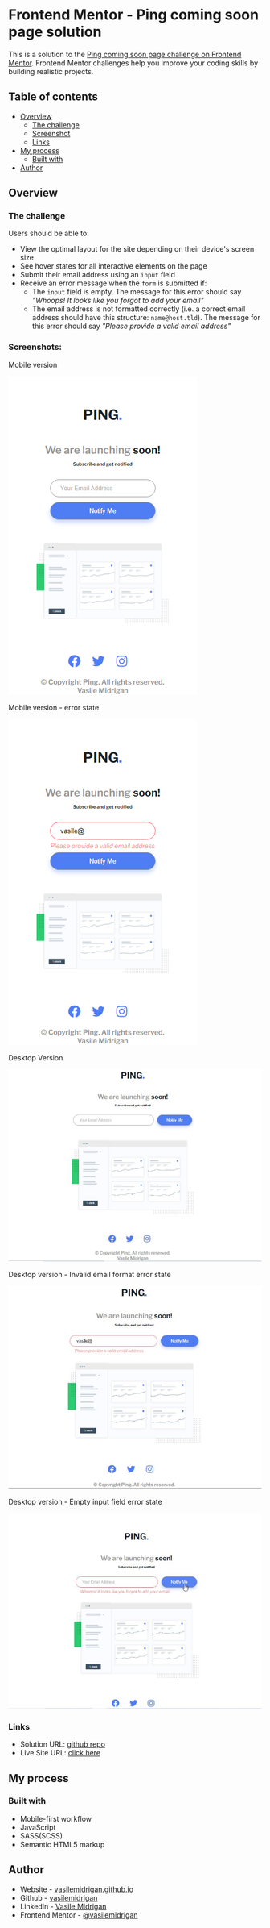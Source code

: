 # Frontend Mentor - Ping coming soon page solution

This is a solution to the [Ping coming soon page challenge on Frontend Mentor](https://www.frontendmentor.io/challenges/ping-single-column-coming-soon-page-5cadd051fec04111f7b848da). Frontend Mentor challenges help you improve your coding skills by building realistic projects.

## Table of contents

- [Overview](#overview)
  - [The challenge](#the-challenge)
  - [Screenshot](#screenshot)
  - [Links](#links)
- [My process](#my-process)
  - [Built with](#built-with)
- [Author](#author)

## Overview

### The challenge

Users should be able to:

- View the optimal layout for the site depending on their device's screen size
- See hover states for all interactive elements on the page
- Submit their email address using an `input` field
- Receive an error message when the `form` is submitted if:
  - The `input` field is empty. The message for this error should say _"Whoops! It looks like you forgot to add your email"_
  - The email address is not formatted correctly (i.e. a correct email address should have this structure: `name@host.tld`). The message for this error should say _"Please provide a valid email address"_

### Screenshots:

Mobile version

![Image](dist/images/screenshots/mob_version.png)

Mobile version - error state

![Image](dist/images/screenshots/mob__version_error__states.png)

Desktop Version

![Image](dist/images/screenshots/desktop_version.jpg)

Desktop version - Invalid email format error state

![Image](dist/images/screenshots/desktop_version__error_state.jpg)

Desktop version - Empty input field error state

![Image](dist/images/screenshots/desktop_version_error_state_2.jpg)

### Links

- Solution URL: [github repo](https://github.com/vasilemidrigan/subscribe-page-layout)
- Live Site URL: [click here](https://vasilemidrigan.github.io/subscribe-page-layout/)

## My process

### Built with

- Mobile-first workflow
- JavaScript
- SASS(SCSS)
- Semantic HTML5 markup

## Author

- Website - [vasilemidrigan.github.io](https://vasilemidrigan.github.io/)
- Github - [vasilemidrigan](https://github.com/vasilemidrigan)
- LinkedIn - [Vasile Midrigan](https://www.linkedin.com/in/vasile-midrigan/)
- Frontend Mentor - [@vasilemidrigan](https://www.frontendmentor.io/profile/vasilemidrigan)
